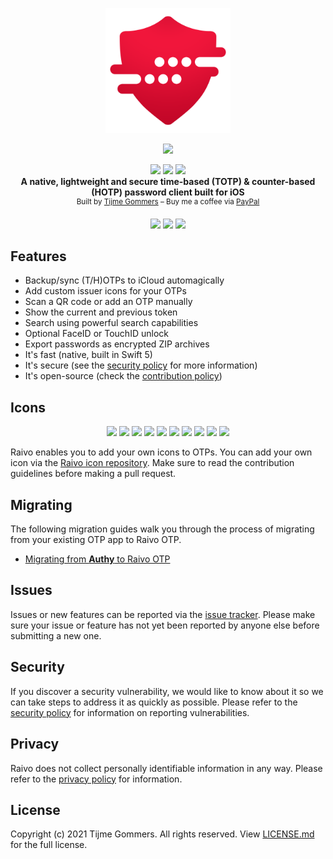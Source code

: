 <p align="center">
    <img src="https://raw.githubusercontent.com/raivo-otp/ios-application/master/Assets/app-icon.png" width="200"/>
</p>
<p align="center">
    <a href="https://apps.apple.com/us/app/raivo-otp/id1459042137#?platform=iphone">
        <img src="https://linkmaker.itunes.apple.com/en-us/badge-lrg.svg?releaseDate=2019-08-01&kind=iossoftware&bubble=ios_apps" width="180"/>
    </a>
</p>
<p align="center">
    <a href="https://github.com/raivo-otp/ios-application/blob/master/LICENSE.md"><img src="https://raw.finnwea.com/shield/?firstText=Source&secondText=Licensed" /></a>
    <a href="https://apps.apple.com/us/app/raivo-otp/id1459042137#?platform=iphone"><img src="https://raw.finnwea.com/shield/?firstText=Platform&secondText=iOS%20(11%20or%20higher)" /></a>
    <a href="https://github.com/raivo-otp/ios-application/releases"><img src="https://raw.finnwea.com/vector-shields-v1/?typeKey=SemverVersion&typeValue1=raivo-otp&typeValue2=ios-application&typeValue4=Release&cache=4"></a>
    <br/>
    <b>A native, lightweight and secure time-based (TOTP) & counter-based (HOTP) password client built for iOS</b>
    <br/>
    <sup>Built by <a href="https://www.linkedin.com/in/tijme/">Tijme Gommers</a> – Buy me a coffee via <a href="https://www.paypal.me/tijmegommers">PayPal</a></sup>
    <br/>
</p>

<p align="center">
    <img src="https://github.com/raivo-otp/ios-application/raw/master/.github/preview_left.png?cache=5" width="270">
    <img src="https://github.com/raivo-otp/ios-application/raw/master/.github/preview_middle.png?cache=5" width="270">
    <img src="https://github.com/raivo-otp/ios-application/raw/master/.github/preview_right.png?cache=5" width="270">
</p>

## Features

* Backup/sync (T/H)OTPs to iCloud automagically
* Add custom issuer icons for your OTPs
* Scan a QR code or add an OTP manually
* Show the current and previous token
* Search using powerful search capabilities
* Optional FaceID or TouchID unlock
* Export passwords as encrypted ZIP archives
* It's fast (native, built in Swift 5)
* It's secure (see the [security policy](https://github.com/raivo-otp/ios-application/blob/master/SECURITY.md) for more information)
* It's open-source (check the [contribution policy](https://github.com/raivo-otp/ios-application/blob/master/CONTRIBUTING.md))

## Icons

<p align="center">
    <img src="https://raw.githubusercontent.com/raivo-otp/issuer-icons/master/vectors/reddit/reddit-alien.svg?sanitize=true" width="75" />
    <img src="https://raw.githubusercontent.com/raivo-otp/issuer-icons/master/vectors/bitbucket/bitbucket.svg?sanitize=true" width="75" />
    <img src="https://raw.githubusercontent.com/raivo-otp/issuer-icons/master/vectors/google/google.svg?sanitize=true" width="75" /> 
    <img src="https://raw.githubusercontent.com/raivo-otp/issuer-icons/master/vectors/whatsapp/whatsapp.svg?sanitize=true" width="75" />
    <img src="https://raw.githubusercontent.com/raivo-otp/issuer-icons/master/vectors/amazon/amazon.svg?sanitize=true" width="75" /> 
    <img src="https://raw.githubusercontent.com/raivo-otp/issuer-icons/master/vectors/atlassian/atlassian.svg?sanitize=true" width="75" />
    <img src="https://raw.githubusercontent.com/raivo-otp/issuer-icons/master/vectors/spotify/spotify.svg?sanitize=true" width="75" />
    <img src="https://raw.githubusercontent.com/raivo-otp/issuer-icons/master/vectors/slack/slack.svg?sanitize=true" width="75" />
    <img src="https://raw.githubusercontent.com/raivo-otp/issuer-icons/master/vectors/facebook-messenger/facebook-messenger.svg?sanitize=true" width="75" />
    <img src="https://raw.githubusercontent.com/raivo-otp/issuer-icons/master/vectors/gitlab/gitlab.svg?sanitize=true" width="75" />
</p>


Raivo enables you to add your own icons to OTPs. You can add your own icon via the [Raivo icon repository](https://github.com/raivo-otp/issuer-icons). Make sure to read the contribution guidelines before making a pull request.

## Migrating

The following migration guides walk you through the process of migrating from your existing OTP app to Raivo OTP.

* [Migrating from **Authy** to Raivo OTP](https://tij.me/blog/migrating-your-one-time-passwords-from-authy-to-raivo-otp/)

## Issues

Issues or new features can be reported via the [issue tracker](https://github.com/raivo-otp/ios-application/issues). Please make sure your issue or feature has not yet been reported by anyone else before submitting a new one.

## Security

If you discover a security vulnerability, we would like to know about it so we can take steps to address it as quickly as possible. Please refer to the [security policy](https://github.com/raivo-otp/ios-application/blob/master/SECURITY.md) for information on reporting vulnerabilities.

## Privacy

Raivo does not collect personally identifiable information in any way. Please refer to the [privacy policy](https://github.com/raivo-otp/ios-application/blob/master/PRIVACY.md) for information.

## License

Copyright (c) 2021 Tijme Gommers. All rights reserved. View [LICENSE.md](https://github.com/raivo-otp/ios-application/blob/master/LICENSE.md) for the full license.

